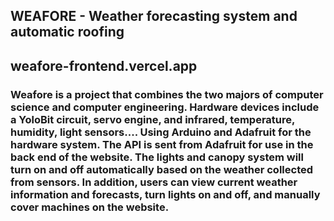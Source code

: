 ## WEAFORE  - Weather forecasting system and automatic roofing
## weafore-frontend.vercel.app

### Weafore is a project that combines the two majors of computer science and computer engineering. Hardware devices include a YoloBit circuit, servo engine, and infrared, temperature, humidity, light sensors.... Using Arduino and Adafruit for the hardware system. The API is sent from Adafruit for use in the back end of the website. The lights and canopy system will turn on and off automatically based on the weather collected from sensors. In addition, users can view current weather information and forecasts, turn lights on and off, and manually cover machines on the website. 

